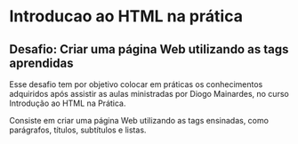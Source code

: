 # Introducao ao HTML na prática 

## Desafio: Criar uma página Web utilizando as tags aprendidas

Esse desafio tem por objetivo colocar em práticas os conhecimentos adquiridos após assistir as aulas ministradas por Diogo Mainardes, no curso Introdução ao HTML na Prática.

Consiste em criar uma página Web utilizando as tags ensinadas, como parágrafos, títulos, subtítulos e listas.
